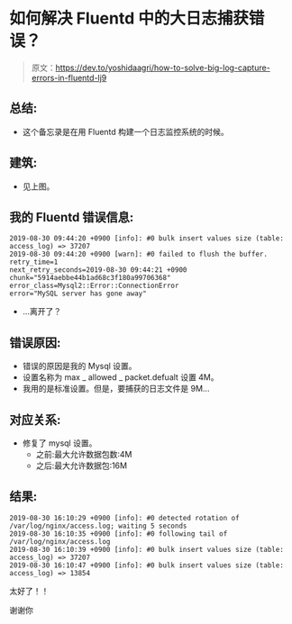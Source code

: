 # 如何解决 Fluentd 中的大日志捕获错误？

> 原文：<https://dev.to/yoshidaagri/how-to-solve-big-log-capture-errors-in-fluentd-lj9>

## 总结:

*   这个备忘录是在用 Fluentd 构建一个日志监控系统的时候。

## 建筑:

*   见上图。

## 我的 Fluentd 错误信息:

```
2019-08-30 09:44:20 +0900 [info]: #0 bulk insert values size (table: access_log) => 37207
2019-08-30 09:44:20 +0900 [warn]: #0 failed to flush the buffer. 
retry_time=1 
next_retry_seconds=2019-08-30 09:44:21 +0900 chunk="5914aebbe44b1ad68c3f180a99706368" error_class=Mysql2::Error::ConnectionError 
error="MySQL server has gone away" 
```

*   ...离开了？

## 错误原因:

*   错误的原因是我的 Mysql 设置。
*   设置名称为 max _ allowed _ packet.defualt 设置 4M。
*   我用的是标准设置。但是，要捕获的日志文件是 9M...

## 对应关系:

*   修复了 mysql 设置。
    *   之前:最大允许数据包数:4M
    *   之后:最大允许数据包:16M

## 结果:

```
2019-08-30 16:10:29 +0900 [info]: #0 detected rotation of /var/log/nginx/access.log; waiting 5 seconds
2019-08-30 16:10:35 +0900 [info]: #0 following tail of /var/log/nginx/access.log
2019-08-30 16:10:39 +0900 [info]: #0 bulk insert values size (table: access_log) => 37207
2019-08-30 16:10:47 +0900 [info]: #0 bulk insert values size (table: access_log) => 13854 
```

太好了！！

谢谢你